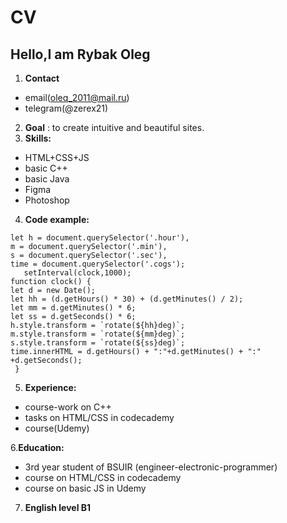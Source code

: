 # CV #
## Hello,I am Rybak Oleg ##
1. **Contact** 
* email(oleq_2011@mail.ru)
* telegram(@zerex21)
2. **Goal** : to create intuitive and beautiful sites.
 3. **Skills:**
   * HTML+CSS+JS
   * basic C++
   * basic Java
   * Figma
   * Photoshop
  4. **Code example:**
   
    let h = document.querySelector('.hour'),
    m = document.querySelector('.min'),
    s = document.querySelector('.sec'),
    time = document.querySelector('.cogs');
       setInterval(clock,1000);
    function clock() {
    let d = new Date();
    let hh = (d.getHours() * 30) + (d.getMinutes() / 2);
    let mm = d.getMinutes() * 6;
    let ss = d.getSeconds() * 6;
    h.style.transform = `rotate(${hh}deg)`;
    m.style.transform = `rotate(${mm}deg)`;
    s.style.transform = `rotate(${ss}deg)`;
    time.innerHTML = d.getHours() + ":"+d.getMinutes() + ":" +d.getSeconds();
     }


5. **Experience:**
* course-work on C++
* tasks on HTML/CSS in codecademy
* course(Udemy)

6.**Education:** 
* 3rd year student of BSUIR (engineer-electronic-programmer)
* course on HTML/CSS in codecademy
* course on basic JS in Udemy
7. **English level B1**

